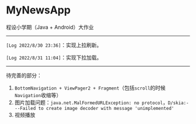 # MyNewsApp
程设小学期（Java + Android）大作业

-----------

`[Log 2022/8/30 23:36]`：实现上拉刷新。

`[Log 2022/8/31 11:04]`：实现下拉加载。



-----------

待完善的部分：

1. `BottomNavigation + ViewPager2 + Fragment`（包括`scroll`的时候`Navigation`收缩等）
2. 图片加载问题：`java.net.MalFormedURLException: no protocol`，`D/skia:---Failed to create image decoder with message 'unimplemented'`
3. 视频播放
